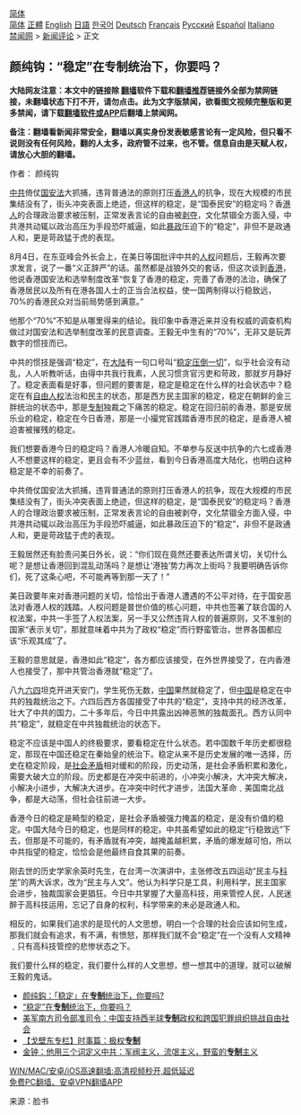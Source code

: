  <!-- 面包屑导航 --> <div class="breadcrumb"><!-- GTranslate: https://gtranslate.io/ -->  <div class="switcher notranslate">  <div class="selected">  <a href="#" onclick="return false;"> 简体</a>  </div>  <div class="option">  <a href="https://www.bannedbook.org" onclick="doGTranslate('zh-CN|zh-CN');jQuery('div.switcher div.selected a').html(jQuery(this).html());return false;" title="简体中文" class="nturl selected"> 简体</a>  <a href="https://www.bannedbook.org/zh-tw/" onclick="doGTranslate('zh-CN|zh-TW');jQuery('div.switcher div.selected a').html(jQuery(this).html());return false;" title="繁體中文" class="nturl"> 正體</a>  <a href="https://www.bannedbook.org/en/" onclick="doGTranslate('zh-CN|en');jQuery('div.switcher div.selected a').html(jQuery(this).html());return false;" title="English" class="nturl"> English</a>  <a href="https://www.bannedbook.org/ja/" onclick="doGTranslate('zh-CN|ja');jQuery('div.switcher div.selected a').html(jQuery(this).html());return false;" title="日本語" class="nturl"> 日語</a>  <a href="https://www.bannedbook.org/ko/" onclick="doGTranslate('zh-CN|ko');jQuery('div.switcher div.selected a').html(jQuery(this).html());return false;" title="한국어" class="nturl"> 한국어</a>  <a href="https://www.bannedbook.org/de/" onclick="doGTranslate('zh-CN|de');jQuery('div.switcher div.selected a').html(jQuery(this).html());return false;" title="Deutsch" class="nturl"> Deutsch</a>  <a href="https://www.bannedbook.org/fr/" onclick="doGTranslate('zh-CN|fr');jQuery('div.switcher div.selected a').html(jQuery(this).html());return false;" title="Français" class="nturl"> Français</a>  <a href="https://www.bannedbook.org/ru/" onclick="doGTranslate('zh-CN|ru');jQuery('div.switcher div.selected a').html(jQuery(this).html());return false;" title="Русский" class="nturl"> Русский</a>  <a href="https://www.bannedbook.org/es/" onclick="doGTranslate('zh-CN|es');jQuery('div.switcher div.selected a').html(jQuery(this).html());return false;" title="Español" class="nturl"> Español</a>  <a href="https://www.bannedbook.org/it/" onclick="doGTranslate('zh-CN|it');jQuery('div.switcher div.selected a').html(jQuery(this).html());return false;" title="Italiano" class="nturl"> Italiano</a>  </div>  </div>      <div class='breadcrumb-sub'><!-- Breadcrumb NavXT 6.3.0 --> <a href="https://www.bannedbook.org/" class="home">禁闻网</a> &gt; <a href="https://www.bannedbook.org/bnews/comments/" class="category">新闻评论</a> &gt; 正文</div></div><h2>颜纯钩：“稳定”在专制统治下，你要吗？</h2> <p class="notice"><b>大陆网友注意：本文中的链接除 <a href="https://github.com/bannedbook/fanqiang" >翻墙</a>软件下载和<a href="https://github.com/killgcd/justmysocks/blob/master/README.md">翻墙推荐</a>链接外全部为禁网链接，未翻墙状态下打不开，请勿点击。此为文字版禁闻，欲看图文视频完整版和更多禁闻，请下载<a href="https://github.com/bannedbook/fanqiang">翻墙软件或APP</a>后翻墙上禁闻网。</p><p>备注：翻墙看新闻非常安全，翻墙以真实身份发表敏感言论有一定风险，但只看不说则没有任何风险，翻的人太多，政府管不过来，也不管。信息自由是天赋人权，请放心大胆的翻墙。</b></p>  <div class="entry"> <p>作者： 颜纯钩</p> <p id="summary"><a href="https://www.bannedbook.org/bnews/tag/%e4%b8%ad%e5%85%b1/" class="st_tag internal_tag" rel="tag" title="标签 中共 下的日志">中共</a>倚仗<a href="https://www.bannedbook.org/bnews/tag/%e5%9b%bd%e5%ae%89%e6%b3%95/" class="st_tag internal_tag" rel="tag" title="标签 国安法 下的日志">国安法</a>大抓捕，违背普通法的原则打压<a href="https://www.bannedbook.org/bnews/tag/%E9%A6%99%E6%B8%AF%E4%BA%BA/" class="st_tag internal_tag" rel="tag" title="标签 香港人 下的日志">香港人</a>的抗争，现在大规模的市民集结没有了，街头冲突表面上绝迹，但这样的稳定，是“国泰民安”的稳定吗？香<a href="https://www.bannedbook.org/bnews/tag/%e6%b8%af%e4%ba%ba/" class="st_tag internal_tag" rel="tag" title="标签 港人 下的日志">港人</a>的合理政治要求被压制，正常发表言论的自由被<span class='wp_keywordlink'><a href="https://www.bannedbook.org/forum2/topic21.html" title="《剥夺》 黄建民 著" target="_blank">剥夺</a></span>，文化禁锢全方面入侵，中共港共动辄以政治高压为手段恐吓威逼，如此<span class='wp_keywordlink'><a href="https://www.bannedbook.org/forum11/topic276.html" title="禁片：评中国共产党的暴政" target="_blank">暴政</a></span>压迫下的“稳定”，非但不是政通人和，更是苛政猛于虎的表现。</p> <p id="conimg">8月4日，在东亚峰会外长会上，在美日等国批评中共的<a href="https://www.bannedbook.org/bnews/tag/%e4%ba%ba%e6%9d%83/" class="st_tag internal_tag" rel="tag" title="标签 人权 下的日志">人权</a>问题后，王毅再次要求发言，说了一番“义正辞严”的话。虽然都是战狼外交的套话，但这次谈到<a href="https://www.bannedbook.org/bnews/tag/%e9%a6%99%e6%b8%af/" class="st_tag internal_tag" rel="tag" title="标签 香港 下的日志">香港</a>，他说香港国安法和选举制度改革“恢复了香港的稳定，完善了香港的法治，确保了香港居民以及所有在港各国人士的正当合法权益，使一国两制得以行稳致远，70%的香港民众对当前局势感到满意。”</p> <p>他那个“70%”不知是从哪里得来的结论。我印象中香港近来并没有权威的调查机构做过对国安法和选举制度改革的民意调查。王毅无中生有的“70%”，无非又是玩弄数字的惯技而已。</p>  <p>中共的惯技是强调“稳定”，在<span class='wp_keywordlink_affiliate'><a href="https://www.bannedbook.org/" title="大陆" target="_blank">大陆</a></span>有一句口号叫“<span class='wp_keywordlink'><a href="https://www.bannedbook.org/forum11/topic304.html" title="禁片：稳定压倒一切" target="_blank">稳定压倒一切</a></span>”，似乎社会没有动乱，人人听教听话，由得中共我行我素，人民习惯贪官污吏和苛政，那就岁月静好了。稳定表面看是好事，但问题的要害是，稳定是稳定在什么样的社会状态中？稳定在有<span class='wp_keywordlink'><a href="https://www.bannedbook.org/forum19/" title="自由中国人权论坛" target="_blank">自由人权</a></span>法治和民主的状态，那是西方民主国家的稳定，稳定在朝鲜的金三胖统治的状态中，那是<a href="https://www.bannedbook.org/bnews/tag/%E4%B8%93%E5%88%B6/" class="st_tag internal_tag" rel="tag" title="标签 专制 下的日志">专制</a>独裁之下痛苦的稳定。稳定在回归前的香港，那是安居乐业的稳定，稳定在今日香港，那是一小撮党官践踏香港市民的稳定，是香港人被迫害被摧残的稳定。</p> <p>我们想要香港今日的稳定吗？香港人冷暖自知。不单参与反送中抗争的六七成香港人不想要这样的稳定，更且会有不少蓝丝，看到今日香港高度大陆化，也明白这种稳定是不幸的前奏了。</p> <p>中共倚仗国安法大抓捕，违背普通法的原则打压香港人的抗争，现在大规模的市民集结没有了，街头冲突表面上绝迹，但这样的稳定，是“国泰民安”的稳定吗？香港人的合理政治要求被压制，正常发表言论的自由被剥夺，文化禁锢全方面入侵，中共港共动辄以政治高压为手段恐吓威逼，如此暴政压迫下的“稳定”，非但不是政通人和，更是苛政猛于虎的表现。</p> <p>王毅居然还有脸责问美日外长，说：“你们现在竟然还要表达所谓关切，关切什么呢？是想让香港回到混乱动荡吗？是想让‘港独’势力再次上街吗？我要明确告诉你们，死了这条心吧，不可能再等到那一天了！”</p>  <p>美日政要年来对香港问题的关切，恰恰出于香港人遭遇的不公平对待，在于国安恶法对香港人权的践踏。人权问题是普世价值的核心问题，中共也签署了联合国的人权法案，中共一手签了人权法案，另一手又公然违背人权的普遍原则，又不准别的国家“表示关切”，那就意味着中共为了政权“稳定”而行野蛮管治，世界各国都应该“乐观其成”了。</p> <p>王毅的意思就是，香港如此“稳定”，各方都应该接受，在外世界接受了，在内香港人也接受了，那中共管治香港就“稳定”了。</p> <p>八九<span class='wp_keywordlink'><a href="https://www.bannedbook.org/forum2/topic2509.html" title="《中国六四真相》" target="_blank">六四</a></span>坦克开进天安门，学生死伤无数，<span class='wp_keywordlink_affiliate'><a href="https://www.bannedbook.org/" title="中国" target="_blank">中国</a></span>果然就稳定了，但<a href="https://www.bannedbook.org/bnews/tag/%E4%B8%AD%E5%9B%BD/" class="st_tag internal_tag" rel="tag" title="标签 中国 下的日志">中国</a>是稳定在中共的独裁统治之下。六四后西方各国接受了中共的“稳定”，支持中共的经济改革，壮大了中共的国力，二十多年后，今日中共露出凶神恶煞的独裁面孔。西方认同中共“稳定”，就稳定在中共独裁统治的状态下。</p> <p>稳定不应该是中国人的终极要求，要看稳定在什么状态。若中国数千年历史都很稳定，那现在中国还稳定在秦始皇的统治下。稳定从来不是历史发展的唯一选择，历史在稳定阶段，是<a href="https://www.bannedbook.org/bnews/tag/%E7%A4%BE%E4%BC%9A%E7%9F%9B%E7%9B%BE/" class="st_tag internal_tag" rel="tag" title="标签 社会矛盾 下的日志">社会矛盾</a>相对缓和的阶段，历史动荡，是社会矛盾积累和激化，需要大破大立的阶段。历史都是在冲突中前进的，小冲突小解决，大冲突大解决，小解决小进步，大解决大进步。在冲突中时代才进步，法国大革命﹑美国南北战争，都是大动荡，但社会往前进一大步。</p>  <p>香港今日的稳定是畸型的稳定，是社会矛盾被强力掩盖的稳定，是没有价值的稳定。中国大陆今日的稳定，也是同样的稳定。中共虽希望如此的稳定“行稳致远”下去，但那是不可能的，有矛盾就有冲突，越掩盖越积累，矛盾的爆发越可怕，所以中共指望的稳定，恰恰会是他最终自食其果的前奏。</p> <p>刚去世的历史学家余英时先生，在台湾一次演讲中，主张修改五四运动“民主与<span class='wp_keywordlink'><a href="https://www.bannedbook.org/forum11/topic309.html" title="禁片：“科学”的棍子" target="_blank">科学</a></span>”的两大诉求，改为“民主与人文”。他认为科学只是工具，利用科学，民主国家会进步，独裁国家会更猖狂。今日中共掌握了大量高科技，用来管控人民，人民迷醉于高科技运用，忘记了自身的权利，科学带来的未必是政通人和。</p> <p>相反的，如果我们追求的是现代的人文思想，明白一个合理的社会应该如何生成，那我们就会有追求，有不满，有愤怒，那样我们就不会“稳定”在一个没有人文精神﹑只有高科技管控的悲惨状态之下。</p> <p>我们要什么样的稳定，我们要什么样的人文思想，想一想其中的道理，就可以破解王毅的鬼话。</p>  <ul class='op-related-articles' title='相关阅读'> <li><a href='https://www.bannedbook.org/bnews/baitai/20210810/1603410.html' target='_blank'>颜纯鈎﻿：「稳定」在<b>专制</b>统治下，你要吗?</a></li> <li><a href='https://www.bannedbook.org/bnews/ssgc/20210809/1603193.html' target='_blank'>“稳定”在<b>专制</b>统治下，你要吗？</a></li> <li><a href='https://www.bannedbook.org/bnews/headline/20210804/1599980.html' target='_blank'>美军南方司令部准司令：中国支持西半球<b>专制</b>政权和跨国犯罪组织挑战自由社会</a></li> <li><a href='https://www.bannedbook.org/bnews/comments/20210804/1599731.html' target='_blank'>【戈壁东专栏】时事篇：极权<b>专制</b></a></li> <li><a href='https://www.bannedbook.org/bnews/taiwannews/20210804/1599699.html' target='_blank'>金钟：他用三个词定义中共：军阀主义，流氓主义，野蛮的<b>专制</b>主义</a></li> </ul> <p class="texttj"> <a href="https://github.com/bannedbook/fanqiang/wiki/V2ray%E6%9C%BA%E5%9C%BA" target="_blank">WIN/MAC/安卓/iOS高速翻墙:高清视频秒开,超低延迟</a><br/> <a href="https://github.com/bannedbook/fanqiang/wiki/%E7%A6%81%E9%97%BB%E7%BD%91%E5%AE%89%E5%8D%93%E7%BF%BB%E5%A2%99%E6%96%B0%E9%97%BBAPP" target="_blank">免费PC翻墙、安卓VPN翻墙APP</a></p><p> 来源：脸书 </p><a name='sharetosocial'></a>  <div style="margin-bottom:5px;padding-bottom:5px;clear:both"> <div id="archive-pix-1" class="banner-ads"> <!-- AuctionX Display platform tag START --> <div id="26318x728x90x621x_ADSLOT2" clicktrack="%%CLICK_URL_ESC%%"></div> <!-- AuctionX Display platform tag END --> </div> <div id="archive-pix-2" class="banner-ads"> <!-- AuctionX Display platform tag START --> <div id="26315x300x250x621x_ADSLOT2" clicktrack="%%CLICK_URL_ESC%%"></div> <!-- AuctionX Display platform tag END --> </div> </div>  <div id="archive-pix-1" class="banner-ads"> <!-- AuctionX Display platform tag START --> <div id="26318x728x90x621x_ADSLOT3" clicktrack="%%CLICK_URL_ESC%%"></div> <!-- AuctionX Display platform tag END --> </div> </div><!--END ENTRY--> 